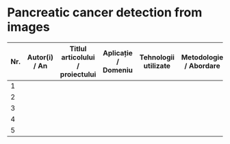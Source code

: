 # Pancreatic cancer detection from images

| Nr. | Autor(i) / An | Titlul articolului / proiectului | Aplicație / Domeniu | Tehnologii utilizate | Metodologie / Abordare | Rezultate | Limitări | Comentarii suplimentare |
| --- | ------------- | ------------------------------- | --------------------- | ---------------------- | ----------------------- | ---------- | --------- | ------------------------ |
| 1   |               |                                 |                       |                        |                         |            |           |                          |
| 2   |               |                                 |                       |                        |                         |            |           |                          |
| 3   |               |                                 |                       |                        |                         |            |           |                          |
| 4   |               |                                 |                       |                        |                         |            |           |                          |
| 5   |               |                                 |                       |                        |                         |            |           |                          |
